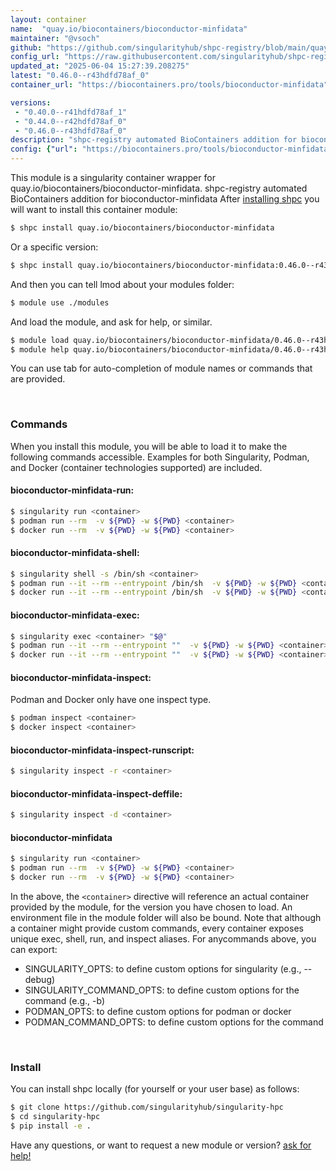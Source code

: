 ```yaml
---
layout: container
name:  "quay.io/biocontainers/bioconductor-minfidata"
maintainer: "@vsoch"
github: "https://github.com/singularityhub/shpc-registry/blob/main/quay.io/biocontainers/bioconductor-minfidata/container.yaml"
config_url: "https://raw.githubusercontent.com/singularityhub/shpc-registry/main/quay.io/biocontainers/bioconductor-minfidata/container.yaml"
updated_at: "2025-06-04 15:27:39.208275"
latest: "0.46.0--r43hdfd78af_0"
container_url: "https://biocontainers.pro/tools/bioconductor-minfidata"

versions:
 - "0.40.0--r41hdfd78af_1"
 - "0.44.0--r42hdfd78af_0"
 - "0.46.0--r43hdfd78af_0"
description: "shpc-registry automated BioContainers addition for bioconductor-minfidata"
config: {"url": "https://biocontainers.pro/tools/bioconductor-minfidata", "maintainer": "@vsoch", "description": "shpc-registry automated BioContainers addition for bioconductor-minfidata", "latest": {"0.46.0--r43hdfd78af_0": "sha256:691187627d94a1969d9a81638d89278c663f740990d09c240767b50665062fcb"}, "tags": {"0.40.0--r41hdfd78af_1": "sha256:4413a66fd87fd43be04988396aadb11bfbabbcbee0f7877f81e89c3d29faf0b8", "0.44.0--r42hdfd78af_0": "sha256:f0ead10a19db82ecc6308b2c947eeaf02dc72bba7e34a4388fc806ec7fc3b9ba", "0.46.0--r43hdfd78af_0": "sha256:691187627d94a1969d9a81638d89278c663f740990d09c240767b50665062fcb"}, "docker": "quay.io/biocontainers/bioconductor-minfidata"}
---
```


This module is a singularity container wrapper for quay.io/biocontainers/bioconductor-minfidata.
shpc-registry automated BioContainers addition for bioconductor-minfidata
After [installing shpc](#install) you will want to install this container module:


```bash
$ shpc install quay.io/biocontainers/bioconductor-minfidata
```

Or a specific version:

```bash
$ shpc install quay.io/biocontainers/bioconductor-minfidata:0.46.0--r43hdfd78af_0
```

And then you can tell lmod about your modules folder:

```bash
$ module use ./modules
```

And load the module, and ask for help, or similar.

```bash
$ module load quay.io/biocontainers/bioconductor-minfidata/0.46.0--r43hdfd78af_0
$ module help quay.io/biocontainers/bioconductor-minfidata/0.46.0--r43hdfd78af_0
```

You can use tab for auto-completion of module names or commands that are provided.

<br>

### Commands

When you install this module, you will be able to load it to make the following commands accessible.
Examples for both Singularity, Podman, and Docker (container technologies supported) are included.

#### bioconductor-minfidata-run:

```bash
$ singularity run <container>
$ podman run --rm  -v ${PWD} -w ${PWD} <container>
$ docker run --rm  -v ${PWD} -w ${PWD} <container>
```

#### bioconductor-minfidata-shell:

```bash
$ singularity shell -s /bin/sh <container>
$ podman run --it --rm --entrypoint /bin/sh  -v ${PWD} -w ${PWD} <container>
$ docker run --it --rm --entrypoint /bin/sh  -v ${PWD} -w ${PWD} <container>
```

#### bioconductor-minfidata-exec:

```bash
$ singularity exec <container> "$@"
$ podman run --it --rm --entrypoint ""  -v ${PWD} -w ${PWD} <container> "$@"
$ docker run --it --rm --entrypoint ""  -v ${PWD} -w ${PWD} <container> "$@"
```

#### bioconductor-minfidata-inspect:

Podman and Docker only have one inspect type.

```bash
$ podman inspect <container>
$ docker inspect <container>
```

#### bioconductor-minfidata-inspect-runscript:

```bash
$ singularity inspect -r <container>
```

#### bioconductor-minfidata-inspect-deffile:

```bash
$ singularity inspect -d <container>
```



#### bioconductor-minfidata

```bash
$ singularity run <container>
$ podman run --rm  -v ${PWD} -w ${PWD} <container>
$ docker run --rm  -v ${PWD} -w ${PWD} <container>
```


In the above, the `<container>` directive will reference an actual container provided
by the module, for the version you have chosen to load. An environment file in the
module folder will also be bound. Note that although a container
might provide custom commands, every container exposes unique exec, shell, run, and
inspect aliases. For anycommands above, you can export:

 - SINGULARITY_OPTS: to define custom options for singularity (e.g., --debug)
 - SINGULARITY_COMMAND_OPTS: to define custom options for the command (e.g., -b)
 - PODMAN_OPTS: to define custom options for podman or docker
 - PODMAN_COMMAND_OPTS: to define custom options for the command

<br>

### Install

You can install shpc locally (for yourself or your user base) as follows:

```bash
$ git clone https://github.com/singularityhub/singularity-hpc
$ cd singularity-hpc
$ pip install -e .
```

Have any questions, or want to request a new module or version? [ask for help!](https://github.com/singularityhub/singularity-hpc/issues)